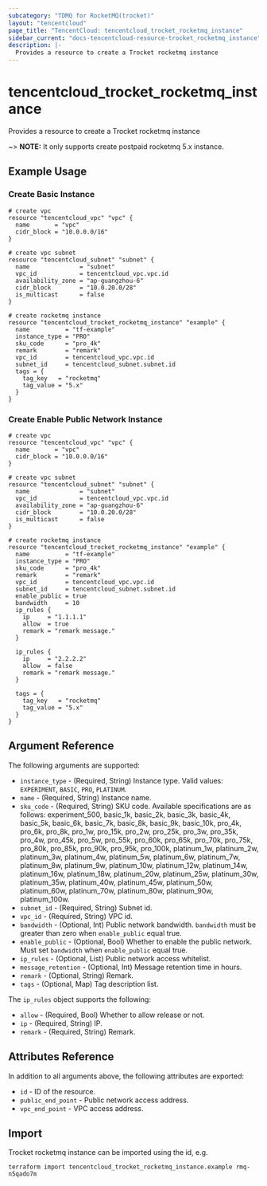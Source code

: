 ```yaml
---
subcategory: "TDMQ for RocketMQ(trocket)"
layout: "tencentcloud"
page_title: "TencentCloud: tencentcloud_trocket_rocketmq_instance"
sidebar_current: "docs-tencentcloud-resource-trocket_rocketmq_instance"
description: |-
  Provides a resource to create a Trocket rocketmq instance
---
```


# tencentcloud_trocket_rocketmq_instance

Provides a resource to create a Trocket rocketmq instance

~> **NOTE:** It only supports create postpaid rocketmq 5.x instance.

## Example Usage

### Create Basic Instance

```hcl
# create vpc
resource "tencentcloud_vpc" "vpc" {
  name       = "vpc"
  cidr_block = "10.0.0.0/16"
}

# create vpc subnet
resource "tencentcloud_subnet" "subnet" {
  name              = "subnet"
  vpc_id            = tencentcloud_vpc.vpc.id
  availability_zone = "ap-guangzhou-6"
  cidr_block        = "10.0.20.0/28"
  is_multicast      = false
}

# create rocketmq instance
resource "tencentcloud_trocket_rocketmq_instance" "example" {
  name          = "tf-example"
  instance_type = "PRO"
  sku_code      = "pro_4k"
  remark        = "remark"
  vpc_id        = tencentcloud_vpc.vpc.id
  subnet_id     = tencentcloud_subnet.subnet.id
  tags = {
    tag_key   = "rocketmq"
    tag_value = "5.x"
  }
}
```

### Create Enable Public Network Instance

```hcl
# create vpc
resource "tencentcloud_vpc" "vpc" {
  name       = "vpc"
  cidr_block = "10.0.0.0/16"
}

# create vpc subnet
resource "tencentcloud_subnet" "subnet" {
  name              = "subnet"
  vpc_id            = tencentcloud_vpc.vpc.id
  availability_zone = "ap-guangzhou-6"
  cidr_block        = "10.0.20.0/28"
  is_multicast      = false
}

# create rocketmq instance
resource "tencentcloud_trocket_rocketmq_instance" "example" {
  name          = "tf-example"
  instance_type = "PRO"
  sku_code      = "pro_4k"
  remark        = "remark"
  vpc_id        = tencentcloud_vpc.vpc.id
  subnet_id     = tencentcloud_subnet.subnet.id
  enable_public = true
  bandwidth     = 10
  ip_rules {
    ip     = "1.1.1.1"
    allow  = true
    remark = "remark message."
  }

  ip_rules {
    ip     = "2.2.2.2"
    allow  = false
    remark = "remark message."
  }

  tags = {
    tag_key   = "rocketmq"
    tag_value = "5.x"
  }
}
```

## Argument Reference

The following arguments are supported:

* `instance_type` - (Required, String) Instance type. Valid values: `EXPERIMENT`, `BASIC`, `PRO`, `PLATINUM`.
* `name` - (Required, String) Instance name.
* `sku_code` - (Required, String) SKU code. Available specifications are as follows: experiment_500, basic_1k, basic_2k, basic_3k, basic_4k, basic_5k, basic_6k, basic_7k, basic_8k, basic_9k, basic_10k, pro_4k, pro_6k, pro_8k, pro_1w, pro_15k, pro_2w, pro_25k, pro_3w, pro_35k, pro_4w, pro_45k, pro_5w, pro_55k, pro_60k, pro_65k, pro_70k, pro_75k, pro_80k, pro_85k, pro_90k, pro_95k, pro_100k, platinum_1w, platinum_2w, platinum_3w, platinum_4w, platinum_5w, platinum_6w, platinum_7w, platinum_8w, platinum_9w, platinum_10w, platinum_12w, platinum_14w, platinum_16w, platinum_18w, platinum_20w, platinum_25w, platinum_30w, platinum_35w, platinum_40w, platinum_45w, platinum_50w, platinum_60w, platinum_70w, platinum_80w, platinum_90w, platinum_100w.
* `subnet_id` - (Required, String) Subnet id.
* `vpc_id` - (Required, String) VPC id.
* `bandwidth` - (Optional, Int) Public network bandwidth. `bandwidth` must be greater than zero when `enable_public` equal true.
* `enable_public` - (Optional, Bool) Whether to enable the public network. Must set `bandwidth` when `enable_public` equal true.
* `ip_rules` - (Optional, List) Public network access whitelist.
* `message_retention` - (Optional, Int) Message retention time in hours.
* `remark` - (Optional, String) Remark.
* `tags` - (Optional, Map) Tag description list.

The `ip_rules` object supports the following:

* `allow` - (Required, Bool) Whether to allow release or not.
* `ip` - (Required, String) IP.
* `remark` - (Required, String) Remark.

## Attributes Reference

In addition to all arguments above, the following attributes are exported:

* `id` - ID of the resource.
* `public_end_point` - Public network access address.
* `vpc_end_point` - VPC access address.



## Import

Trocket rocketmq instance can be imported using the id, e.g.

```
terraform import tencentcloud_trocket_rocketmq_instance.example rmq-n5qado7m
```

